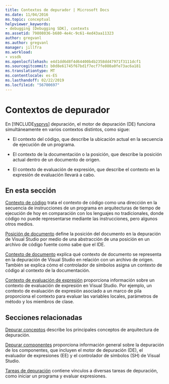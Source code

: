 ```yaml
---
title: Contextos de depurador | Microsoft Docs
ms.date: 11/04/2016
ms.topic: conceptual
helpviewer_keywords:
- debugging [Debugging SDK], contexts
ms.assetid: 79808036-b680-4e4c-9c61-4ed43aa11323
author: gregvanl
ms.author: gregvanl
manager: jillfra
ms.workload:
- vssdk
ms.openlocfilehash: e4d1dd6d8f4d64400b4b2358dd47971f3111dcf1
ms.sourcegitcommit: b0d8e61745f67bd1f7ecf7fe080a0fe73ac6a181
ms.translationtype: MT
ms.contentlocale: es-ES
ms.lasthandoff: 02/22/2019
ms.locfileid: "56700697"
---
```

# <a name="debugger-contexts"></a>Contextos de depurador
En [!INCLUDE[vsprvs](../../code-quality/includes/vsprvs_md.md)] depuración, el motor de depuración (DE) funciona simultáneamente en varios contextos distintos, como sigue:

-   El contexto del código, que describe la ubicación actual en la secuencia de ejecución de un programa.

-   El contexto de la documentación o la posición, que describe la posición actual dentro de un documento de origen.

-   El contexto de evaluación de expresión, que describe el contexto en la expresión de evaluación llevará a cabo.

## <a name="in-this-section"></a>En esta sección
 [Contexto de código](../../extensibility/debugger/code-context.md) trata el contexto de código como una dirección en la secuencia de instrucciones de un programa en arquitecturas de tiempo de ejecución de hoy en comparación con los lenguajes no tradicionales, donde código no puede representarse mediante las instrucciones, pero algunos otros medios.

 [Posición de documento](../../extensibility/debugger/document-position.md) define la posición del documento en la depuración de Visual Studio por medio de una abstracción de una posición en un archivo de código fuente como sabe que el IDE.

 [Contexto de documento](../../extensibility/debugger/document-context.md) explica qué contexto de documento se representa en la depuración de Visual Studio en relación con un archivo de origen. También se explica cómo el controlador de símbolos asigna un contexto de código al contexto de la documentación.

 [Contexto de evaluación de expresión](../../extensibility/debugger/expression-evaluation-context.md) proporciona información sobre un contexto de evaluación de expresión en Visual Studio. Por ejemplo, un contexto de evaluación de expresión asociado a un marco de pila proporciona el contexto para evaluar las variables locales, parámetros de método y los miembros de clase.

## <a name="related-sections"></a>Secciones relacionadas
 [Depurar conceptos](../../extensibility/debugger/debugger-concepts.md) describe los principales conceptos de arquitectura de depuración.

 [Depurar componentes](../../extensibility/debugger/debugger-components.md) proporciona información general sobre la depuración de los componentes, que incluyen el motor de depuración (DE), el evaluador de expresiones (EE) y el controlador de símbolos (SH) de Visual Studio.

 [Tareas de depuración](../../extensibility/debugger/debugging-tasks.md) contiene vínculos a diversas tareas de depuración, como iniciar un programa y evaluar expresiones.